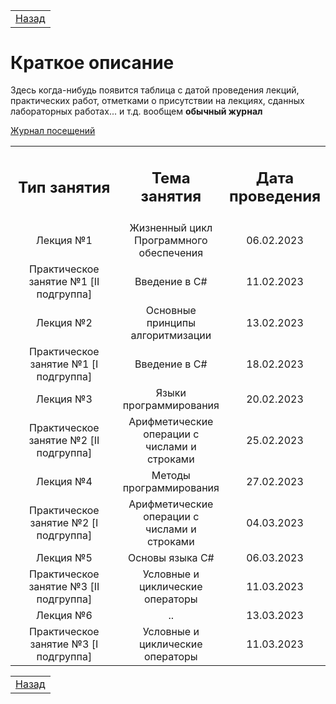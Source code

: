 <table style="width: 100%;">
    <tr>
        <td style="width: 100%;">
            <a href="../README.md">Назад</a>
        </td>
    <tr>
</table>

# Краткое описание

Здесь когда-нибудь появится таблица с датой проведения лекций, практических работ, отметками о присутствии на лекциях, сданных лабораторных работах... и т.д. вообщем **обычный журнал**

[Журнал посещений](https://docs.google.com/spreadsheets/d/1OFRv0cHhfU16OEiUQcG3wcC0CSnKj0lZ2aDKprUicdw/edit?usp=sharing)



<table style="width: 100%;">
  <tr>
    <td style="text-align: center; width: 100%;">
      <h2>Тип занятия</h2>
    </td>
    <td style="text-align: center; width: 100%;">
      <h2>Тема занятия</h2>
    </td>
    <td style="text-align: center; width: 100%;">
      <h2>Дата проведения</h2>
    </td>
  </tr>

  <tr>
    <td style="text-align: center; width: 100%;">
      Лекция №1
    </td>
    <td style="text-align: center; width: 100%;">
      Жизненный цикл Программного обеспечения
    </td>
    <td style="text-align: center; width: 100%;">
      06.02.2023
    </td>
  </tr>

  <tr>
    <td style="text-align: center; width: 100%;">
      Практическое занятие №1 [II подгруппа]
    </td>
    <td style="text-align: center; width: 100%;">
      Введение в C#
    </td>
    <td style="text-align: center; width: 100%;">
      11.02.2023
    </td>
  </tr>

  <tr>
    <td style="text-align: center; width: 100%;">
      Лекция №2
    </td>
    <td style="text-align: center; width: 100%;">
      Основные принципы алгоритмизации
    </td>
    <td style="text-align: center; width: 100%;">
      13.02.2023
    </td>
  </tr>

  <tr>
    <td style="text-align: center; width: 100%;">
      Практическое занятие №1 [I подгруппа]
    </td>
    <td style="text-align: center; width: 100%;">
      Введение в C#
    </td>
    <td style="text-align: center; width: 100%;">
      18.02.2023
    </td>
  </tr>

  <tr>
    <td style="text-align: center; width: 100%;">
      Лекция №3
    </td>
    <td style="text-align: center; width: 100%;">
      Языки программирования
    </td>
    <td style="text-align: center; width: 100%;">
      20.02.2023
    </td>
  </tr>

  <tr>
    <td style="text-align: center; width: 100%;">
      Практическое занятие №2 [II подгруппа]
    </td>
    <td style="text-align: center; width: 100%;">
      Арифметические операции c числами и строками
    </td>
    <td style="text-align: center; width: 100%;">
      25.02.2023
    </td>
  </tr>

  <tr>
    <td style="text-align: center; width: 100%;">
      Лекция №4
    </td>
    <td style="text-align: center; width: 100%;">
      Методы программирования
    </td>
    <td style="text-align: center; width: 100%;">
      27.02.2023
    </td>
  </tr>

  <tr>
    <td style="text-align: center; width: 100%;">
      Практическое занятие №2 [I подгруппа]
    </td>
    <td style="text-align: center; width: 100%;">
      Арифметические операции c числами и строками
    </td>
    <td style="text-align: center; width: 100%;">
      04.03.2023
    </td>
  </tr>

  <tr>
    <td style="text-align: center; width: 100%;">
      Лекция №5
    </td>
    <td style="text-align: center; width: 100%;">
      Основы языка C#
    </td>
    <td style="text-align: center; width: 100%;">
      06.03.2023
    </td>
  </tr>

  <tr>
    <td style="text-align: center; width: 100%;">
      Практическое занятие №3 [II подгруппа]
    </td>
    <td style="text-align: center; width: 100%;">
      Условные и циклические операторы
    </td>
    <td style="text-align: center; width: 100%;">
      11.03.2023
    </td>
  </tr>

  <tr>
    <td style="text-align: center; width: 100%;">
      Лекция №6
    </td>
    <td style="text-align: center; width: 100%;">
      ..
    </td>
    <td style="text-align: center; width: 100%;">
      13.03.2023
    </td>
  </tr>

   <tr>
    <td style="text-align: center; width: 100%;">
      Практическое занятие №3 [I подгруппа]
    </td>
    <td style="text-align: center; width: 100%;">
      Условные и циклические операторы
    </td>
    <td style="text-align: center; width: 100%;">
      11.03.2023
    </td>
  </tr>
</table>




<table style="width: 100%;">
    <tr>
        <td style="width: 100%;">
            <a href="../README.md">Назад</a>
        </td>
    </tr>
</table>